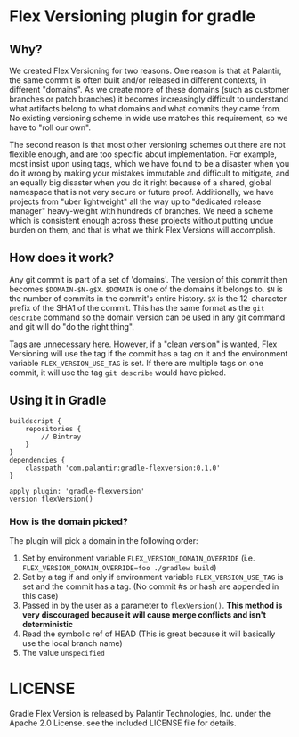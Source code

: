 # Flex Versioning plugin for gradle

## Why?
We created Flex Versioning for two reasons. One reason is that at Palantir, the same commit is often built and/or released in different contexts, in different "domains". As we create more of these domains (such as customer branches or patch branches) it becomes increasingly difficult to understand what artifacts belong to what domains and what commits they came from. No existing versioning scheme in wide use matches this requirement, so we have to "roll our own".

The second reason is that most other versioning schemes out there are not flexible enough, and are too specific about implementation. For example, most insist upon using tags, which we have found to be a disaster when you do it wrong by making your mistakes immutable and difficult to mitigate, and an equally big disaster when you do it right because of a shared, global namespace that is not very secure or future proof. Additionally, we have projects from "uber lightweight" all the way up to "dedicated release manager" heavy-weight with hundreds of branches. We need a scheme which is consistent enough across these projects without putting undue burden on them, and that is what we think Flex Versions will accomplish.

## How does it work?
Any git commit is part of a set of 'domains'.  The version of this commit then becomes `$DOMAIN-$N-g$X`.  `$DOMAIN` is one of the domains it belongs to. `$N` is the number of commits in the commit's entire history. `$X` is the 12-character prefix of the SHA1 of the commit.  This has the same format as the `git describe` command so the domain version can be used in any git command and git will do "do the right thing".

Tags are unnecessary here.  However, if a "clean version" is wanted, Flex Versioning will use the tag if the commit has a tag on it and the environment variable `FLEX_VERSION_USE_TAG` is set.  If there are multiple tags on one commit, it will use the tag `git describe` would have picked.


## Using it in Gradle

	buildscript {
		repositories {
	 		// Bintray
	 	}
	}
	dependencies {
		classpath 'com.palantir:gradle-flexversion:0.1.0'
	}
	
	apply plugin: 'gradle-flexversion'
	version flexVersion()
	
### How is the domain picked?

The plugin will pick a domain in the following order:

1.  Set by environment variable `FLEX_VERSION_DOMAIN_OVERRIDE` (i.e. `FLEX_VERSION_DOMAIN_OVERRIDE=foo ./gradlew build`)
2.  Set by a tag if and only if environment variable `FLEX_VERSION_USE_TAG` is set and the commit has a tag. (No commit #s or hash are appended in this case)
3.  Passed in by the user as a parameter to `flexVersion()`.  **This method is very discouraged because it will cause merge conflicts and isn't deterministic**
4.  Read the symbolic ref of HEAD (This is great because it will basically use the local branch name)
5.  The value `unspecified`

# LICENSE

Gradle Flex Version is released by Palantir Technologies, Inc. under the Apache 2.0 License. see the included LICENSE file for details.
